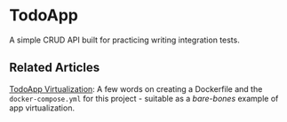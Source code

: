 # TodoApp

A simple CRUD API built for practicing writing integration tests.

## Related Articles

[TodoApp Virtualization](./Docs/TodoApiVirtualization.md): A few words on creating a Dockerfile and the `docker-compose.yml` for this project - suitable as a *bare-bones* example of app virtualization.